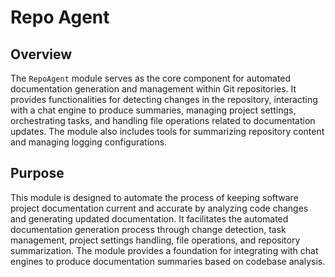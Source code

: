 # Repo Agent
## Overview
The `RepoAgent` module serves as the core component for automated documentation generation and management within Git repositories. It provides functionalities for detecting changes in the repository, interacting with a chat engine to produce summaries, managing project settings, orchestrating tasks, and handling file operations related to documentation updates. The module also includes tools for summarizing repository content and managing logging configurations.

## Purpose
This module is designed to automate the process of keeping software project documentation current and accurate by analyzing code changes and generating updated documentation. It facilitates the automated documentation generation process through change detection, task management, project settings handling, file operations, and repository summarization. The module provides a foundation for integrating with chat engines to produce documentation summaries based on codebase analysis.